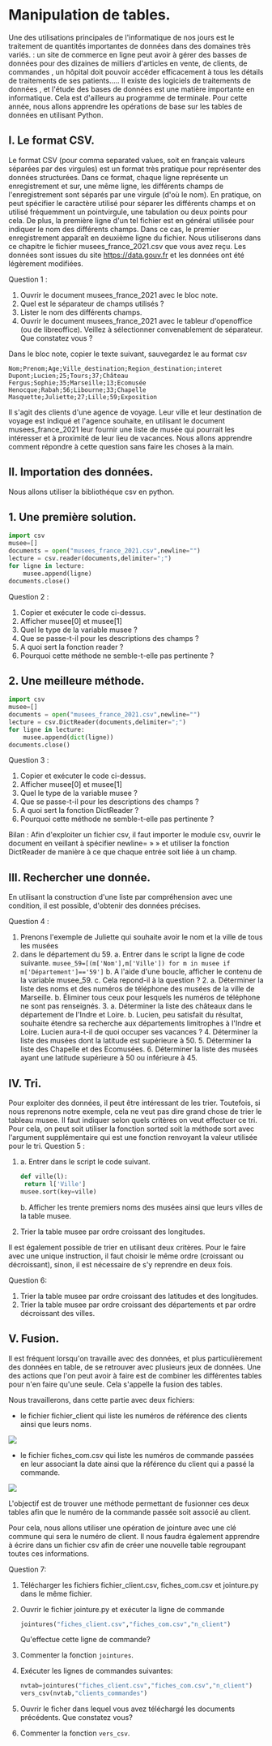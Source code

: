 #  Manipulation de tables.

Une des utilisations principales de l'informatique de nos jours est le traitement de quantités
importantes de données dans des domaines très variés. : un site de commerce en ligne peut avoir à
gérer des basses de données pour des dizaines de milliers d'articles en vente, de clients, de
commandes , un hôpital doit pouvoir accéder efficacement à tous les détails de traitements de ses
patients.....
Il existe des logiciels de traitements de données , et l'étude des bases de données est une matière
importante en informatique. Cela est d'ailleurs au programme de terminale.
Pour cette année, nous allons apprendre les opérations de base sur les tables de données en utilisant
Python.

## I. Le format CSV.

Le format CSV (pour comma separated values, soit en français valeurs séparées par des virgules)
est un format très pratique pour représenter des données structurées.
Dans ce format, chaque ligne représente un enregistrement et sur, une même ligne, les différents
champs de l'enregistrement sont séparés par une virgule (d'où le nom). En pratique, on peut
spécifier le caractère utilisé pour séparer les différents champs et on utilisé fréquemment un pointvirgule,
une tabulation ou deux points pour cela.
De plus, la première ligne d'un tel fichier est en général utilisée pour indiquer le nom des différents
champs. Dans ce cas, le premier enregistrement apparaît en deuxième ligne du fichier.
Nous utiliserons dans ce chapitre le fichier musees_france_2021.csv que vous avez reçu.
Les données sont issues du site https://data.gouv.fr et les données ont été légèrement modifiées.

Question 1 :

1. Ouvrir le document musees_france_2021 avec le bloc note.
2. Quel est le séparateur de champs utilisés ?
3. Lister le nom des différents champs.
4. Ouvrir le document musees_france_2021 avec le tableur d'openoffice (ou de libreoffice).
Veillez à sélectionner convenablement de séparateur. Que constatez vous ?

Dans le bloc note, copier le texte suivant, sauvegardez le au format csv

```csv
Nom;Prenom;Age;Ville_destination;Region_destination;interet
Dupont;Lucien;25;Tours;37;Château
Fergus;Sophie;35;Marseille;13;Ecomusée
Henocque;Rabah;56;Libourne;33;Chapelle
Masquette;Juliette;27;Lille;59;Exposition
```



Il s'agit des clients d'une agence de voyage. Leur ville et leur destination de voyage est
indiqué et l'agence souhaite, en utilisant le document musees_france_2021 leur fournir une
liste de musée qui pourrait les intéresser et à proximité de leur lieu de vacances.
Nous allons apprendre comment répondre à cette question sans faire les choses à la main.

## II. Importation des données.

Nous allons utiliser la bibliothéque csv en python. 

## 1. Une première solution. 

```python
import csv
musee=[]
documents = open("musees_france_2021.csv",newline="")
lecture = csv.reader(documents,delimiter=";")
for ligne in lecture:
	musee.append(ligne)
documents.close()
```

Question 2 :
1. Copier et exécuter le code ci-dessus.
2. Afficher musee[0] et musee[1]
3. Quel le type de la variable musee ?
4. Que se passe-t-il pour les descriptions des champs ?
5. A quoi sert la fonction reader ?
6. Pourquoi cette méthode ne semble-t-elle pas pertinente ?

## 2. Une meilleure méthode. 

```python
import csv
musee=[]
documents = open("musees_france_2021.csv",newline="")
lecture = csv.DictReader(documents,delimiter=";")
for ligne in lecture:
	musee.append(dict(ligne))
documents.close()
```

Question 3 :
1. Copier et exécuter le code ci-dessus.
2. Afficher musee[0] et musee[1]
3. Quel le type de la variable musee ?
4. Que se passe-t-il pour les descriptions des champs ?
5. A quoi sert la fonction DictReader ?
6. Pourquoi cette méthode ne semble-t-elle pas pertinente ?

Bilan : Afin d'exploiter un fichier csv, il faut importer le module csv, ouvrir le document en veillant
à spécifier newline= » » et utiliser la fonction DictReader de manière à ce que chaque entrée soit
liée à un champ.

## III. Rechercher une donnée. 

En utilisant la construction d'une liste par compréhension avec une condition, il est possible,
d'obtenir des données précises.

Question 4 :
1. Prenons l'exemple de Juliette qui souhaite avoir le nom et la ville de tous les musées 
2. dans le département du 59.
   a. Entrer dans le script la ligne de code suivante.
   `musee_59=[(m['Nom'],m['Ville']) for m in musee if m['Département']=='59']`
   b. A l'aide d'une boucle, afficher le contenu de la variable musee_59.
   c. Cela repond-il à la question ?
   2. a. Déterminer la liste des noms et des numéros de téléphone des musées de la ville de
   Marseille.
   b. Éliminer tous ceux pour lesquels les numéros de téléphone ne sont pas renseignés.
   3. a. Déterminer la liste des châteaux dans le département de l'Indre et Loire.
   b. Lucien, peu satisfait du résultat, souhaite étendre sa recherche aux départements
   limitrophes à l'Indre et Loire. Lucien aura-t-il de quoi occuper ses vacances ?
   4. Déterminer la liste des musées dont la latitude est supérieure à 50.
   5. Déterminer la liste des Chapelle et des Ecomusées.
   6. Déterminer la liste des musées ayant une latitude supérieure à 50 ou inférieure à 45.

## IV. Tri. 

Pour exploiter des données, il peut être intéressant de les trier.
Toutefois, si nous reprenons notre exemple, cela ne veut pas dire grand chose de trier le
tableau musee. Il faut indiquer selon quels critères on veut effectuer ce tri. Pour cela, on
peut soit utiliser la fonction sorted soit la méthode sort avec l'argument supplémentaire qui
est une fonction renvoyant la valeur utilisée pour le tri.
Question 5 :
1. a. Entrer dans le script le code suivant.

   ```python
   def ville(l):
   	return l['Ville']
   musee.sort(key=ville)
   ```

   b. Afficher les trente premiers noms des musées ainsi que leurs villes de la table musee. 

2. Trier la table musee par ordre croissant des longitudes. 

Il est également possible de trier en utilisant deux critères. Pour le faire avec une unique instruction, il faut choisir le même ordre (croissant ou décroissant), sinon, il est nécessaire de s'y reprendre en deux fois. 

Question 6: 

1. Trier la table musee par ordre croissant des latitudes et des longitudes. 
2. Trier la table musee par ordre croissant des départements et par ordre décroissant des villes. 

## V. Fusion. 

Il est fréquent lorsqu'on travaille avec des données, et plus particulièrement des données en table, de se retrouver avec plusieurs jeux de données. Une des actions que l'on peut avoir à faire est de combiner les différentes tables pour n'en faire qu'une seule. Cela s'appelle la fusion des tables. 

Nous travaillerons, dans cette partie avec deux fichiers:

- le fichier fichier_client qui liste les numéros de référence des clients ainsi que leurs noms. 

![](/IMG/donnees_table_1.jpg)

- le fichier fiches_com.csv qui liste les numéros de commande passées en leur associant la date ainsi que la référence du client qui a passé la commande. 

![](/IMG/donnees_table_2.jpg)

L'objectif est de trouver une méthode permettant de fusionner ces deux tables afin que le numéro de la commande passée soit associé au client. 

Pour cela, nous allons utiliser une opération de jointure avec une clé commune qui sera le numéro de client. Il nous faudra également apprendre à écrire dans un fichier csv afin de créer une nouvelle table regroupant toutes ces informations. 

Question 7: 

1. Télécharger les fichiers fichier_client.csv, fiches_com.csv et jointure.py dans le même fichier. 

2. Ouvrir le fichier jointure.py et exécuter la ligne de commande

   ```python
   jointures("fiches_client.csv","fiches_com.csv","n_client")
   ```

   Qu'effectue cette ligne de commande? 

3. Commenter la fonction `jointures`. 

4. Exécuter les lignes de commandes suivantes:

   ```python
   nvtab=jointures("fiches_client.csv","fiches_com.csv","n_client")
   vers_csv(nvtab,"clients_commandes")
   ```

5. Ouvrir le ficher dans lequel vous avez téléchargé les documents précédents. Que constatez vous? 

6. Commenter la fonction `vers_csv`. 



